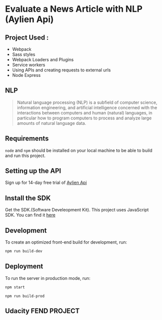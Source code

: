 # Evaluate a News Article with NLP (Aylien Api)

## Project Used : 
- Webpack
- Sass styles
- Webpack Loaders and Plugins
- Service workers
- Using APIs and creating requests to external urls 
- Node Express

## NLP 

> Natural language processing (NLP) is a subfield of computer science, information engineering, and artificial intelligence
concerned with the interactions between computers and human (natural) languages, in particular how to program computers to
process and analyze large amounts of natural language data.

## Requirements 
`node` and `npm` should be installed on your local machine to be able to  build and run this project.

## Setting up the API
Sign up for 14-day free trial of [Aylien Api](https://developer.aylien.com/signup)

## Install the SDK
Get the SDK.(Software Develeopment Kit). This project uses JavaScript SDK. You can find it [here](https://docs.aylien.com/textapi/sdks/#sdks)

## Development
To create an optimized front-end build for development, run:
```bash
npm run build-dev
```

## Deployment
To run the server in production mode, run:
```bash
npm start
```
```
npm run build-prod 
```

## Udacity FEND PROJECT



